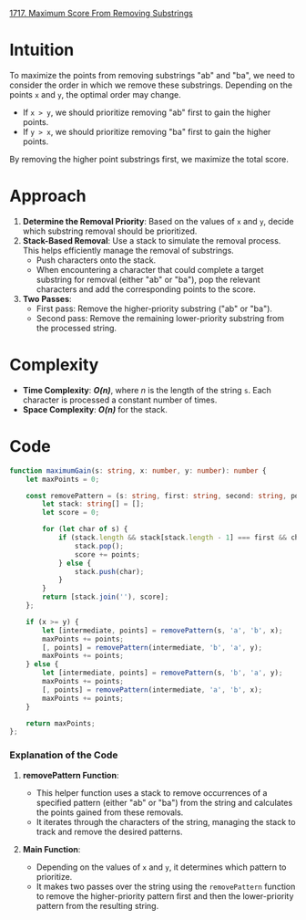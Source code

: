 [1717. Maximum Score From Removing Substrings](https://leetcode.com/problems/maximum-score-from-removing-substrings/)

# Intuition

To maximize the points from removing substrings "ab" and "ba", we need to consider the order in which we remove these substrings. Depending on the points `x` and `y`, the optimal order may change. 

- If `x > y`, we should prioritize removing "ab" first to gain the higher points.
- If `y > x`, we should prioritize removing "ba" first to gain the higher points.

By removing the higher point substrings first, we maximize the total score.

# Approach

1. **Determine the Removal Priority**: Based on the values of `x` and `y`, decide which substring removal should be prioritized.
2. **Stack-Based Removal**: Use a stack to simulate the removal process. This helps efficiently manage the removal of substrings.
    - Push characters onto the stack.
    - When encountering a character that could complete a target substring for removal (either "ab" or "ba"), pop the relevant characters and add the corresponding points to the score.
3. **Two Passes**:
    - First pass: Remove the higher-priority substring ("ab" or "ba").
    - Second pass: Remove the remaining lower-priority substring from the processed string.

# Complexity

- **Time Complexity**: ***O(n)***, where *n* is the length of the string `s`. Each character is processed a constant number of times.
- **Space Complexity**: ***O(n)*** for the stack.

# Code
```typescript
function maximumGain(s: string, x: number, y: number): number {
    let maxPoints = 0;

    const removePattern = (s: string, first: string, second: string, points: number): [string, number] => {
        let stack: string[] = [];
        let score = 0;

        for (let char of s) {
            if (stack.length && stack[stack.length - 1] === first && char === second) {
                stack.pop();
                score += points;
            } else {
                stack.push(char);
            }
        }
        return [stack.join(''), score];
    };

    if (x >= y) {
        let [intermediate, points] = removePattern(s, 'a', 'b', x);
        maxPoints += points;
        [, points] = removePattern(intermediate, 'b', 'a', y);
        maxPoints += points;
    } else {
        let [intermediate, points] = removePattern(s, 'b', 'a', y);
        maxPoints += points;
        [, points] = removePattern(intermediate, 'a', 'b', x);
        maxPoints += points;
    }

    return maxPoints;
};

```

### Explanation of the Code

1. **removePattern Function**:
    - This helper function uses a stack to remove occurrences of a specified pattern (either "ab" or "ba") from the string and calculates the points gained from these removals.
    - It iterates through the characters of the string, managing the stack to track and remove the desired patterns.

2. **Main Function**:
    - Depending on the values of `x` and `y`, it determines which pattern to prioritize.
    - It makes two passes over the string using the `removePattern` function to remove the higher-priority pattern first and then the lower-priority pattern from the resulting string.
